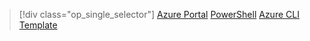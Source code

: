 > [!div class="op_single_selector"]
[Azure Portal](../articles/virtual-network/virtual-network-deploy-static-pip-arm-portal.md)
[PowerShell](../articles/virtual-network/virtual-network-deploy-static-pip-arm-ps.md)
[Azure CLI](../articles/virtual-network/virtual-network-deploy-static-pip-arm-cli.md)
[Template](../articles/virtual-network/virtual-network-deploy-static-pip-arm-template.md)
